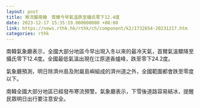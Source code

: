 ```yaml
---
layout: post
title: 寒流襲南韓　首爾今早氣溫跌至攝氏零下12.4度
date: 2023-12-17 15:35:19.000000000 +08:00
link: https://news.rthk.hk/rthk/ch/component/k2/1732654-20231217.htm
categories: rthk
---
```


南韓氣象廳表示，全國大部分地區今早出現入冬以來的最冷天氣，首爾氣溫驟降至攝氏零下12.4度。全國最低氣溫出現在江原道香爐峰，跌至零下24.2度。

氣象廳預測，明日除濟州島及附屬島嶼組成的濟州道之外，全國範圍都會跌至零度以下。

南韓全國大部分地區已經發布寒流預警。氣象廳表示，下雪後道路容易結冰，提醒民眾明日出行要注意安全。

